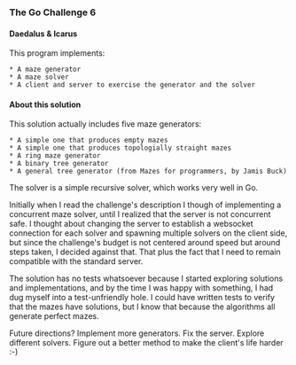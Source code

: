 ### The Go Challenge 6

#### Daedalus & Icarus

This program implements:

	* A maze generator
	* A maze solver
	* A client and server to exercise the generator and the solver

#### About this solution

This solution actually includes five maze generators:

	* A simple one that produces empty mazes
	* A simple one that produces topologially straight mazes
	* A ring maze generator
	* A binary tree generator
	* A general tree generator (from Mazes for programmers, by Jamis Buck)

The solver is a simple recursive solver, which works very well in Go.

Initially when I read the challenge's description I though of
implementing a concurrent maze solver, until I realized that the server
is not concurrent safe. I thought about changing the server to establish
a websocket connection for each solver and spawning multiple solvers on
the client side, but since the challenge's budget is not centered around
speed but around steps taken, I decided against that. That plus the fact
that I need to remain compatible with the standard server.

The solution has no tests whatsoever because I started exploring
solutions and implementations, and by the time I was happy with
something, I had dug myself into a test-unfriendly hole. I could have
written tests to verify that the mazes have solutions, but I know that
because the algorithms all generate perfect mazes.

Future directions? Implement more generators. Fix the server. Explore
different solvers. Figure out a better method to make the client's life
harder :-)
